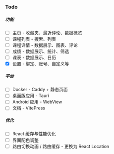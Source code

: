 ### Todo

##### 功能

- [ ] 主页 - 收藏夹、最近评论、数据概览
- [ ] 课程列表 - 搜索、列表
- [ ] 课程详情 - 数据展示、图表、评论
- [ ] 成绩 - 数据展示、统计、筛选
- [ ] 课表 - 数据展示、日历
- [x] 设置 - 绑定、账号、自定义等

##### 平台

- [ ] Docker - Caddy + 静态页面
- [ ] 桌面版应用 - Tauri
- [ ] Android 应用 - WebView
- [ ] 文档 - VitePress

##### 优化

- [ ] React 缓存与性能优化
- [ ] 界面配色调整
- [ ] 路由切换动画 / 路由缓存 - 更换为 React Location
